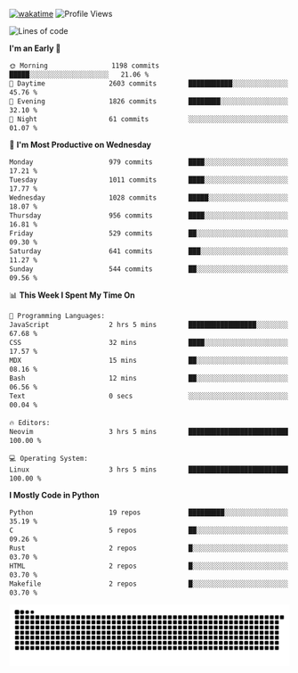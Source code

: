 [![wakatime](https://wakatime.com/badge/user/b920b284-3cde-4cd4-b72e-f7f22d050b16.svg)](https://wakatime.com/@b920b284-3cde-4cd4-b72e-f7f22d050b16)
![Profile Views](http://img.shields.io/badge/Profile%20Views-4586-blue)
<!--START_SECTION:waka-->
![Lines of code](https://img.shields.io/badge/From%20Hello%20World%20I%27ve%20Written-5.2%20million%20lines%20of%20code-blue)

**I'm an Early 🐤** 

```text
🌞 Morning                1198 commits        █████░░░░░░░░░░░░░░░░░░░░   21.06 % 
🌆 Daytime                2603 commits        ███████████░░░░░░░░░░░░░░   45.76 % 
🌃 Evening                1826 commits        ████████░░░░░░░░░░░░░░░░░   32.10 % 
🌙 Night                  61 commits          ░░░░░░░░░░░░░░░░░░░░░░░░░   01.07 % 
```
📅 **I'm Most Productive on Wednesday** 

```text
Monday                   979 commits         ████░░░░░░░░░░░░░░░░░░░░░   17.21 % 
Tuesday                  1011 commits        ████░░░░░░░░░░░░░░░░░░░░░   17.77 % 
Wednesday                1028 commits        █████░░░░░░░░░░░░░░░░░░░░   18.07 % 
Thursday                 956 commits         ████░░░░░░░░░░░░░░░░░░░░░   16.81 % 
Friday                   529 commits         ██░░░░░░░░░░░░░░░░░░░░░░░   09.30 % 
Saturday                 641 commits         ███░░░░░░░░░░░░░░░░░░░░░░   11.27 % 
Sunday                   544 commits         ██░░░░░░░░░░░░░░░░░░░░░░░   09.56 % 
```


📊 **This Week I Spent My Time On** 

```text
💬 Programming Languages: 
JavaScript               2 hrs 5 mins        █████████████████░░░░░░░░   67.68 % 
CSS                      32 mins             ████░░░░░░░░░░░░░░░░░░░░░   17.57 % 
MDX                      15 mins             ██░░░░░░░░░░░░░░░░░░░░░░░   08.16 % 
Bash                     12 mins             ██░░░░░░░░░░░░░░░░░░░░░░░   06.56 % 
Text                     0 secs              ░░░░░░░░░░░░░░░░░░░░░░░░░   00.04 % 

🔥 Editors: 
Neovim                   3 hrs 5 mins        █████████████████████████   100.00 % 

💻 Operating System: 
Linux                    3 hrs 5 mins        █████████████████████████   100.00 % 
```

**I Mostly Code in Python** 

```text
Python                   19 repos            █████████░░░░░░░░░░░░░░░░   35.19 % 
C                        5 repos             ██░░░░░░░░░░░░░░░░░░░░░░░   09.26 % 
Rust                     2 repos             █░░░░░░░░░░░░░░░░░░░░░░░░   03.70 % 
HTML                     2 repos             █░░░░░░░░░░░░░░░░░░░░░░░░   03.70 % 
Makefile                 2 repos             █░░░░░░░░░░░░░░░░░░░░░░░░   03.70 % 
```




<!--END_SECTION:waka-->
![Snake animation](https://raw.githubusercontent.com/timmypidashev/timmypidashev/main/commits.svg)
